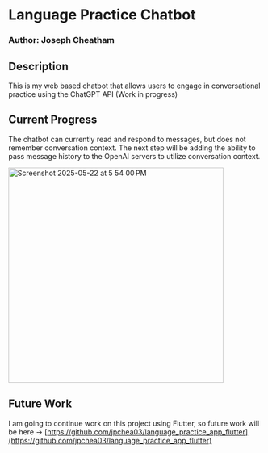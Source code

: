 # Language Practice Chatbot

### Author: Joseph Cheatham

## Description
This is my web based chatbot that allows users to engage in conversational practice using the ChatGPT API (Work in progress)


## Current Progress
The chatbot can currently read and respond to messages, but does not remember conversation context.
The next step will be adding the ability to pass message history to the OpenAI servers to utilize conversation context.

<img width="426" alt="Screenshot 2025-05-22 at 5 54 00 PM" src="https://github.com/user-attachments/assets/afed732a-3806-4ce3-9f0b-7412811a79be" />


## Future Work
I am going to continue work on this project using Flutter, so future work will be here -> [https://github.com/jpchea03/language_practice_app_flutter](https://github.com/jpchea03/language_practice_app_flutter)
